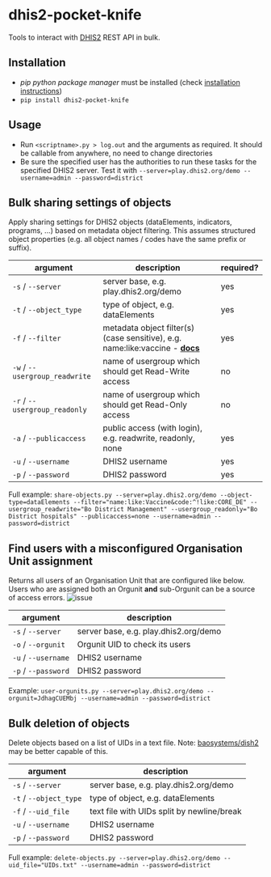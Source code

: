 # dhis2-pocket-knife

Tools to interact with [DHIS2](https://dhis2.org) REST API in bulk.

## Installation

* *pip python package manager* must be installed (check [installation instructions](https://pip.pypa.io/en/stable/installing))
* `pip install dhis2-pocket-knife`

## Usage
* Run `<scriptname>.py > log.out` and the arguments as required. It should be callable from anywhere, no need to change directories
* Be sure the specified user has the authorities to run these tasks for the specified DHIS2 server. Test it with `--server=play.dhis2.org/demo --username=admin --password=district`

## Bulk sharing settings of objects

Apply sharing settings for DHIS2 objects (dataElements, indicators, programs, ...) based on metadata object filtering. This assumes structured object properties (e.g. all object names / codes have the same prefix or suffix).

| argument  |description   |required?   |
|---|---|---|
|`-s` / `--server`   |server base, e.g. play.dhis2.org/demo   | yes  |
|`-t` / `--object_type`   |type of object, e.g. dataElements   |yes   |
|`-f` / `--filter`   |metadata object filter(s) (case sensitive), e.g. name:like:vaccine - **[docs](https://dhis2.github.io/dhis2-docs/master/en/developer/html/dhis2_developer_manual_full.html#webapi_metadata_object_filter)**   |yes   |
|`-w` / `--usergroup_readwrite`  |name of usergroup which should get Read-Write access   |no   |
|`-r` / `--usergroup_readonly`   |name of usergroup which should get Read-Only access   |no   |
|`-a` / `--publicaccess` | public access (with login), e.g. readwrite, readonly, none   |yes   |
|`-u` / `--username`   |DHIS2 username   |yes   |
|`-p` / `--password`   |DHIS2 password   |yes   |

Full example:
`share-objects.py --server=play.dhis2.org/demo --object-type=dataElements --filter="name:like:Vaccine&code:^!like:CORE_DE" --usergroup_readwrite="Bo District Management" --usergroup_readonly="Bo District hospitals" --publicaccess=none --username=admin --password=district`

## Find users with a misconfigured Organisation Unit assignment

Returns all users of an Organisation Unit that are configured like below. Users who are assigned both an Orgunit **and** sub-Orgunit can be a source of access errors.
![issue](https://i.imgur.com/MXiALrL.png)

|argument   |description   |
|---|---|
|`-s` / `--server`   |server base, e.g. play.dhis2.org/demo   |
|`-o` / `--orgunit`   |Orgunit UID to check its users     |
|`-u` / `--username`   |DHIS2 username   |
|`-p` / `--password`   |DHIS2 password   |

Example:
`user-orgunits.py --server=play.dhis2.org/demo --orgunit=JdhagCUEMbj --username=admin --password=district`

## Bulk deletion of objects

Delete objects based on a list of UIDs in a text file. Note: [baosystems/dish2](https://github.com/baosystems/dish2) may be better capable of this.

|argument   |description   |
|---|---|
|`-s` / `--server`   |server base, e.g. play.dhis2.org/demo   |
|`-t` / `--object_type`   |type of object, e.g. dataElements   |
|`-f` / `--uid_file`   |text file with UIDs split by newline/break     |
|`-u` / `--username`   |DHIS2 username   |
|`-p` / `--password`   |DHIS2 password   |

Full example:
`delete-objects.py --server=play.dhis2.org/demo --uid_file="UIDs.txt" --username=admin --password=district`
